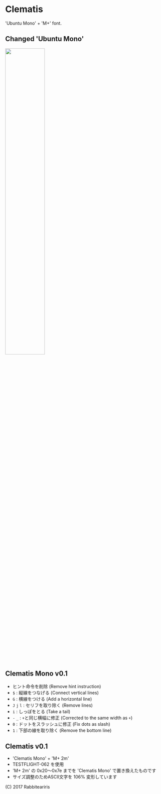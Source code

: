 # Clematis
'Ubuntu Mono' + 'M+' font.

## Changed 'Ubuntu Mono'
<img src="https://raw.github.com/wiki/rabbiteariris/Clematis/images/diff.png" width="50%">

## Clematis Mono v0.1
- ヒント命令を削除 (Remove hint instruction)
- `$`         : 縦線をつなげる (Connect vertical lines)
- `G`         : 横線をつける (Add a horizontal line)
- `J` `j` `l` : セリフを取り除く (Remove lines)
- `i`         : しっぽをとる (Take a tail)
- `-` `_`     : `+`と同じ横幅に修正 (Corrected to the same width as `+`)
- `0`         : ドットをスラッシュに修正 (Fix dots as slash)
- `1`         : 下部の線を取り除く (Remove the bottom line)

## Clematis v0.1
- 'Clematis Mono' + 'M+ 2m'
- TESTFLIGHT-062 を使用
- 'M+ 2m' の 0x20～0x7e までを 'Clematis Mono' で置き換えたものです
- サイズ調整のためASCII文字を 106% 変形しています

(C) 2017 Rabbiteariris  
